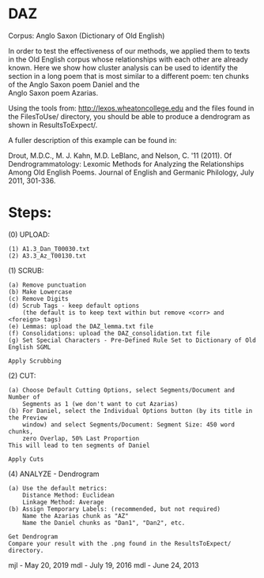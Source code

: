 # DAZ

Corpus:  Anglo Saxon (Dictionary of Old English)

In order to test the effectiveness of our methods, we applied them to
texts in the Old English corpus whose relationships with each other are
already known. Here we show how cluster analysis can be used to identify the
section in a long poem that is most similar to a different poem:
ten chunks of the Anglo Saxon poem Daniel and the  
Anglo Saxon poem Azarias.  

Using the tools from:   http://lexos.wheatoncollege.edu
and the files found in the FilesToUse/ directory, you should
be able to produce a dendrogram as shown in ResultsToExpect/.

A fuller description of this example can be found in:

Drout, M.D.C., M. J. Kahn, M.D. LeBlanc, and Nelson, C. '11 (2011). 
Of Dendrogrammatology: Lexomic Methods for Analyzing the Relationships 
Among Old English Poems. Journal of English and Germanic Philology, 
July 2011, 301-336.

Steps:
=====================================================================
(0) UPLOAD:

    (1) A1.3_Dan_T00030.txt
    (2) A3.3_Az_T00130.txt

(1) SCRUB:

	(a) Remove punctuation
	(b) Make Lowercase
	(c) Remove Digits
	(d) Scrub Tags - keep default options
	    (the default is to keep text within but remove <corr> and <foreign> tags)
	(e) Lemmas: upload the DAZ_lemma.txt file
	(f) Consolidations: upload the DAZ_consolidation.txt file
	(g) Set Special Characters - Pre-Defined Rule Set to Dictionary of Old English SGML

    Apply Scrubbing
(2) CUT:

    (a) Choose Default Cutting Options, select Segments/Document and Number of
        Segments as 1 (we don't want to cut Azarias)
    (b) For Daniel, select the Individual Options button (by its title in the Preview
        window) and select Segments/Document: Segment Size: 450 word chunks,
        zero Overlap, 50% Last Proportion
    This will lead to ten segments of Daniel

	Apply Cuts
(4) ANALYZE - Dendrogram

	(a) Use the default metrics:
	    Distance Method: Euclidean
	    Linkage Method: Average
	(b) Assign Temporary Labels: (recommended, but not required)
	    Name the Azarias chunk as "AZ"
	    Name the Daniel chunks as "Dan1", "Dan2", etc.
	
	Get Dendrogram
	Compare your result with the .png found in the ResultsToExpect/ directory.

mjl - May 20, 2019
mdl - July 19, 2016
mdl - June 24, 2013


